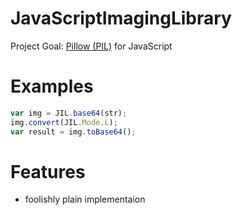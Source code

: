 # JavaScriptImagingLibrary

Project Goal: [Pillow (PIL)](http://pillow.readthedocs.org/en/latest/reference/index.html) for JavaScript

# Examples

```javascript
var img = JIL.base64(str);
img.convert(JIL.Mode.L);
var result = img.toBase64();
```

# Features

- foolishly plain implementaion
